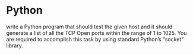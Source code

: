 # Python
write a Python program that should test the given host and it should generate a list of all the TCP Open ports within the range of 1 to 1025. You are required to accomplish this task by using standard Python’s “socket” library.
